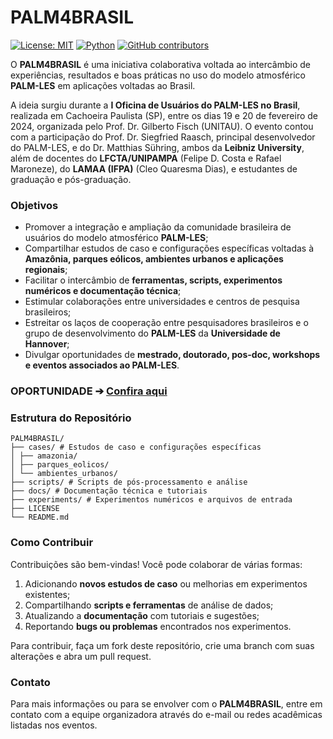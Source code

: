 # PALM4BRASIL

[![License: MIT](https://img.shields.io/badge/License-MIT-green.svg)](LICENSE)
[![Python](https://img.shields.io/badge/Python-3.10%2B-blue.svg)](https://www.python.org/)
[![GitHub contributors](https://img.shields.io/github/contributors/seu-usuario/PALM4BRASIL.svg)]()

O **PALM4BRASIL** é uma iniciativa colaborativa voltada ao intercâmbio de experiências, resultados e boas práticas no uso do modelo atmosférico **PALM-LES** em aplicações voltadas ao Brasil.

A ideia surgiu durante a **I Oficina de Usuários do PALM-LES no Brasil**, realizada em Cachoeira Paulista (SP), entre os dias 19 e 20 de fevereiro de 2024, organizada pelo Prof. Dr. Gilberto Fisch (UNITAU). O evento contou com a participação do Prof. Dr. Siegfried Raasch, principal desenvolvedor do PALM-LES, e do Dr. Matthias Sühring, ambos da **Leibniz University**, além de docentes do **LFCTA/UNIPAMPA** (Felipe D. Costa e Rafael Maroneze), do **LAMAA (IFPA)** (Cleo Quaresma Dias), e estudantes de graduação e pós-graduação.



### Objetivos

- Promover a integração e ampliação da comunidade brasileira de usuários do modelo atmosférico **PALM-LES**;
- Compartilhar estudos de caso e configurações específicas voltadas à **Amazônia, parques eólicos, ambientes urbanos e aplicações regionais**;
- Facilitar o intercâmbio de **ferramentas, scripts, experimentos numéricos e documentação técnica**;
- Estimular colaborações entre universidades e centros de pesquisa brasileiros;
- Estreitar os laços de cooperação entre pesquisadores brasileiros e o grupo de desenvolvimento do **PALM-LES** da **Universidade de Hannover**;
- Divulgar oportunidades de **mestrado, doutorado, pos-doc, workshops e eventos associados ao PALM-LES**.

### OPORTUNIDADE ➔ [Confira aqui](https://github.com/PALM4BRASIL/OPORTUNIDADE)



### Estrutura do Repositório

```
PALM4BRASIL/
├── cases/ # Estudos de caso e configurações específicas
│ ├── amazonia/
│ ├── parques_eolicos/
│ └── ambientes_urbanos/
├── scripts/ # Scripts de pós-processamento e análise
├── docs/ # Documentação técnica e tutoriais
├── experiments/ # Experimentos numéricos e arquivos de entrada
├── LICENSE
└── README.md
```

### Como Contribuir

Contribuições são bem-vindas! Você pode colaborar de várias formas:

1. Adicionando **novos estudos de caso** ou melhorias em experimentos existentes;
2. Compartilhando **scripts e ferramentas** de análise de dados;
3. Atualizando a **documentação** com tutoriais e sugestões;
4. Reportando **bugs ou problemas** encontrados nos experimentos.

Para contribuir, faça um fork deste repositório, crie uma branch com suas alterações e abra um pull request.



### Contato

Para mais informações ou para se envolver com o **PALM4BRASIL**, entre em contato com a equipe organizadora através do e-mail ou redes acadêmicas listadas nos eventos.
